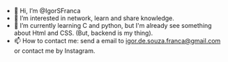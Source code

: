 - 👋 Hi, I’m @IgorSFranca
- 👀 I’m interested in network, learn and share knowledge.
- 🌱 I’m currently learning C and python, but I'm already see something about Html and CSS. (But, backend is my thing).
- 📫 How to contact me: send a email to igor.de.souza.franca@gmail.com or contact me by Instagram.

<!---
IgorSFranca/IgorSFranca is a ✨ special ✨ repository because its `README.md` (this file) appears on your GitHub profile.
You can click the Preview link to take a look at your changes.
--->
